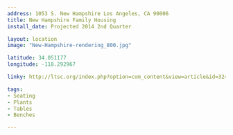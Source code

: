 ```yaml
---
address: 1053 S. New Hampshire Los Angeles, CA 90006
title: New Hampshire Family Housing
install_date: Projected 2014 2nd Quarter

layout: location
image: "New-Hampshire-rendering_800.jpg"

latitude: 34.051177
longitude: -118.292967

linky: http://ltsc.org/index.php?option=com_content&view=article&id=324

tags:	
- Seating
- Plants
- Tables
- Benches

---
```

